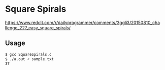 # Square Spirals
https://www.reddit.com/r/dailyprogrammer/comments/3ggli3/20150810_challenge_227_easy_square_spirals/

## Usage
```sh
$ gcc SquareSpirals.c
$ ./a.out < sample.txt 
37
```
